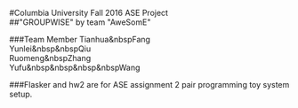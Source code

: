 #Columbia University Fall 2016 ASE Project  
##"GROUPWISE"   by team "AweSomE"


###Team Member
Tianhua&nbspFang<br>
Yunlei&nbsp&nbspQiu<br>
Ruomeng&nbspZhang<br>
Yufu&nbsp&nbsp&nbsp&nbspWang<br>

###Flasker and hw2 are for ASE assignment 2 pair programming toy system setup.
